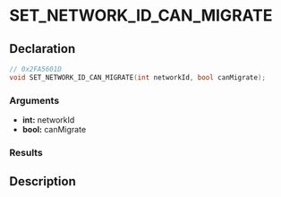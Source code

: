 # SET_NETWORK_ID_CAN_MIGRATE

## Declaration
```cpp
// 0x2FA5601D
void SET_NETWORK_ID_CAN_MIGRATE(int networkId, bool canMigrate);
```

### Arguments
- **int:** networkId
- **bool:** canMigrate

### Results

## Description
